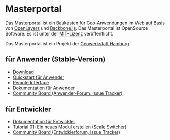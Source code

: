 Masterportal
=================
Das Masterportal ist ein Baukasten für Geo-Anwendungen im Web auf Basis von [OpenLayers](https://openlayers.org) und [Backbone.js](https://backbonejs.org). Das Masterportal ist OpenSource Software. Es ist unter der [MIT-Lizenz](https://bitbucket.org/lgv-g12/lgv/src/stable/License.txt) veröffentlicht.

Das Masterportal ist ein Projekt der [Geowerkstatt Hamburg](https://www.hamburg.de/geowerkstatt/).

## für Anwender (Stable-Version)
* [Download](https://bitbucket.org/geowerkstatt-hamburg/lgv/downloads/)
* [Quickstart für Anwender](https://bitbucket.org/geowerkstatt-hamburg/lgv/src/stable/doc/setup.md)
* [Remote Interface](https://bitbucket.org/geowerkstatt-hamburg/lgv/src/stable/doc/remoteInterface.md)
* [Dokumentation für Anwender](https://bitbucket.org/geowerkstatt-hamburg/lgv/src/stable/doc/doc.md)
* [Community Board (Anwender-Forum, Issue Tracker)](https://trello.com/c/qajdXkMa/110-willkommen)

## für Entwickler
* [Dokumentation für Entwickler](doc/devdoc.md)
* [Tutorial 01: Ein neues Modul erstellen (Scale Switcher)](doc/02_tutorial_new_module_scale_switcher.md)
* [Community Board (Entwicklerforum, Issue Tracker)](https://trello.com/c/qajdXkMa/110-willkommen)
